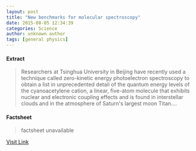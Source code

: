```yaml
---
layout: post
title: "New benchmarks for molecular spectroscopy"
date: 2015-08-05 12:34:39
categories: Science
author: unknown author
tags: [general physics]
---
```



#### Extract
>Researchers at Tsinghua University in Beijing have recently used a technique called zero-kinetic energy photoelectron spectroscopy to obtain a list in unprecedented detail of the quantum energy levels of the cyanoacetylene cation, a linear, five-atom molecule that exhibits nuclear and electronic coupling effects and is found in interstellar clouds and in the atmosphere of Saturn's largest moon Titan....

#### Factsheet
>factsheet unavailable

[Visit Link](http://phys.org/news/2015-08-benchmarks-molecular-spectroscopy.html)


